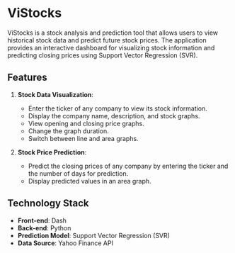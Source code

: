 # ViStocks

ViStocks is a stock analysis and prediction tool that allows users to view historical stock data and predict future stock prices. The application provides an interactive dashboard for visualizing stock information and predicting closing prices using Support Vector Regression (SVR).

## Features

1. **Stock Data Visualization**:
    - Enter the ticker of any company to view its stock information.
    - Display the company name, description, and stock graphs.
    - View opening and closing price graphs.
    - Change the graph duration.
    - Switch between line and area graphs.

2. **Stock Price Prediction**:
    - Predict the closing prices of any company by entering the ticker and the number of days for prediction.
    - Display predicted values in an area graph.

## Technology Stack

- **Front-end**: Dash
- **Back-end**: Python
- **Prediction Model**: Support Vector Regression (SVR)
- **Data Source**: Yahoo Finance API 
